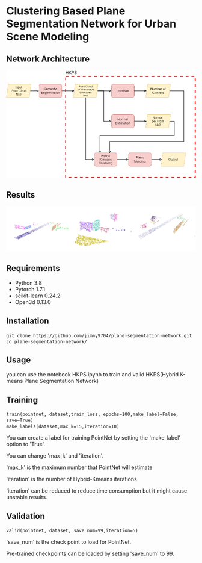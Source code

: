 # Clustering Based Plane Segmentation Network for Urban Scene Modeling
## Network Architecture
![network](./images/HKPS.png)

## Results
![results](./images/results.jpg)

## Requirements
* Python 3.8
* Pytorch 1.7.1
* scikit-learn 0.24.2
* Open3d 0.13.0

## Installation
```
git clone https://github.com/jimmy9704/plane-segmentation-network.git
cd plane-segmentation-network/
```

## Usage
you can use the notebook HKPS.ipynb to train and valid HKPS(Hybrid K-means Plane Segmentation Network)
 
## Training
```
train(pointnet, dataset,train_loss, epochs=100,make_label=False, save=True)
make_labels(dataset,max_k=15,iteration=10)
```
You can create a label for training PointNet by setting the 'make_label' option to 'True'.

You can change 'max_k' and 'iteration'.

'max_k' is the maximum number that PointNet will estimate

'iteration' is the number of Hybrid-Kmeans iterations

'iteration' can be reduced to reduce time consumption but it might cause unstable results.

## Validation
```
valid(pointnet, dataset, save_num=99,iteration=5)
```
'save_num' is the check point to load for PointNet.


Pre-trained checkpoints can be loaded by setting 'save_num' to 99.

